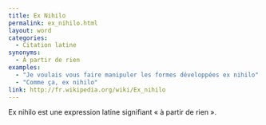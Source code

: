 ```yaml
---
title: Ex Nihilo
permalink: ex_nihilo.html
layout: word
categories:
  - Citation latine
synonyms:
  - À partir de rien
examples:
  - "Je voulais vous faire manipuler les formes développées ex nihilo"
  - "Comme ça, ex nihilo"
link: http://fr.wikipedia.org/wiki/Ex_nihilo
---
```


Ex nihilo est une expression latine signifiant « à partir de rien ».

